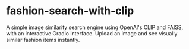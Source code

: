# fashion-search-with-clip
 A simple image similarity search engine using OpenAI's CLIP and FAISS, with an interactive Gradio interface. Upload an image and see visually similar fashion items instantly.
